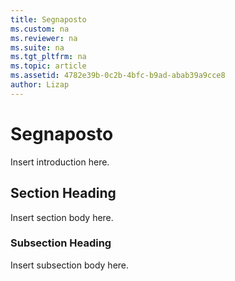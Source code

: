 ```yaml
---
title: Segnaposto
ms.custom: na
ms.reviewer: na
ms.suite: na
ms.tgt_pltfrm: na
ms.topic: article
ms.assetid: 4782e39b-0c2b-4bfc-b9ad-abab39a9cce8
author: Lizap
---
```

# Segnaposto
Insert introduction here.

## Section Heading
Insert section body here.

### Subsection Heading
Insert subsection body here.



<!--HONumber=Apr16_HO3-->


